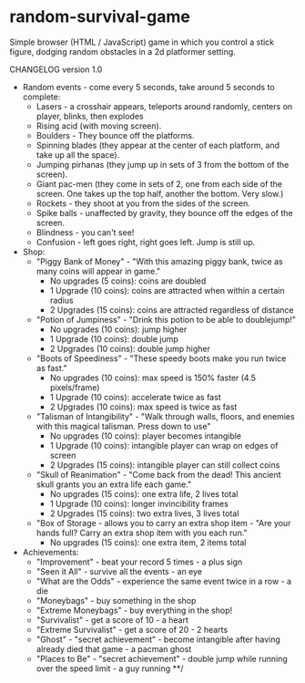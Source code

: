 # random-survival-game
Simple browser (HTML / JavaScript) game in which you control a stick figure, dodging random obstacles in a 2d platformer setting.

CHANGELOG
version 1.0

* Random events - come every 5 seconds, take around 5 seconds to complete:
    * Lasers - a crosshair appears, teleports around randomly, centers on player, blinks, then explodes
	* Rising acid (with moving screen).
	* Boulders - They bounce off the platforms.
	* Spinning blades (they appear at the center of each platform, and take up all the space).
	* Jumping pirhanas (they jump up in sets of 3 from the bottom of the screen).
	* Giant pac-men (they come in sets of 2, one from each side of the screen. One takes up the top half, another the bottom. Very slow.)
	* Rockets - they shoot at you from the sides of the screen.
	* Spike balls - unaffected by gravity, they bounce off the edges of the screen.
	* Blindness - you can't see!
	* Confusion - left goes right, right goes left. Jump is still up.
 * Shop:
	* "Piggy Bank of Money" - "With this amazing piggy bank, twice as many coins will appear in game."
		* No upgrades (5 coins): coins are doubled
		* 1 Upgrade (10 coins): coins are attracted when within a certain radius
		* 2 Upgrades (15 coins): coins are attracted regardless of distance
	* "Potion of Jumpiness" - "Drink this potion to be able to doublejump!"
		* No upgrades (10 coins): jump higher
		* 1 Upgrade (10 coins): double jump
		* 2 Upgrades (10 coins): double jump higher
	* "Boots of Speediness" - "These speedy boots make you run twice as fast."
		* No upgrades (10 coins): max speed is 150% faster (4.5 pixels/frame)
		* 1 Upgrade (10 coins): accelerate twice as fast
		* 2 Upgrades (10 coins): max speed is twice as fast 
    * "Talisman of Intangibility" - "Walk through walls, floors, and enemies with this magical talisman. Press down to use"
		* No upgrades (10 coins): player becomes intangible
		* 1 Upgrade (10 coins): intangible player can wrap on edges of screen
		* 2 Upgrades (15 coins): intangible player can still collect coins
	* "Skull of Reanimation" - "Come back from the dead! This ancient skull grants you an extra life each game."
		* No upgrades (15 coins): one extra life, 2 lives total
		* 1 Upgrade (10 coins): longer invincibility frames
		* 2 Upgrades (15 coins): two extra lives, 3 lives total
	* "Box of Storage - allows you to carry an extra shop item - "Are your hands full? Carry an extra shop item with you each run."
		* No upgrades (15 coins): one extra item, 2 items total
* Achievements:
 	* "Improvement" - beat your record 5 times - a plus sign
	* "Seen it All" - survive all the events - an eye
	* "What are the Odds" - experience the same event twice in a row - a die
	* "Moneybags" - buy something in the shop
	* "Extreme Moneybags" - buy everything in the shop!
	* "Survivalist" - get a score of 10 - a heart
	* "Extreme Survivalist" - get a score of 20 - 2 hearts
	* "Ghost" - "secret achievement" - become intangible after having already died that game - a pacman ghost
	* "Places to Be" - "secret achievement" - double jump while running over the speed limit - a guy running
**/

